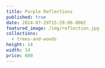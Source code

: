 ```yaml
---
title: Purple Reflections
published: true
date: 2024-07-29T15:29:00.000Z
featured_image: /img/reflection.jpg
collections:
  - trees-and-woods
height: 14
width: 14
price: 600
---
```

